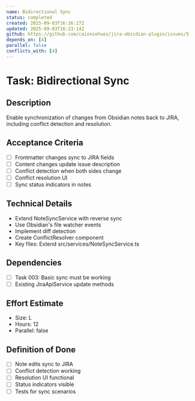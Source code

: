 ```yaml
---
name: Bidirectional Sync
status: completed
created: 2025-09-03T16:16:27Z
updated: 2025-09-03T16:23:14Z
github: https://github.com/caioniehues/jira-obsidian-plugin/issues/5
depends_on: [4]
parallel: false
conflicts_with: [4]
---
```


# Task: Bidirectional Sync

## Description
Enable synchronization of changes from Obsidian notes back to JIRA, including conflict detection and resolution.

## Acceptance Criteria
- [ ] Frontmatter changes sync to JIRA fields
- [ ] Content changes update issue description
- [ ] Conflict detection when both sides change
- [ ] Conflict resolution UI
- [ ] Sync status indicators in notes

## Technical Details
- Extend NoteSyncService with reverse sync
- Use Obsidian's file watcher events
- Implement diff detection
- Create ConflictResolver component
- Key files: Extend src/services/NoteSyncService.ts

## Dependencies
- [ ] Task 003: Basic sync must be working
- [ ] Existing JiraApiService update methods

## Effort Estimate
- Size: L
- Hours: 12
- Parallel: false

## Definition of Done
- [ ] Note edits sync to JIRA
- [ ] Conflict detection working
- [ ] Resolution UI functional
- [ ] Status indicators visible
- [ ] Tests for sync scenarios
